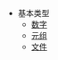 - 基本类型
  - [数字](./primitive/number/README.md)
  - [元组](./primitive/tuple/README.md)
  - [文件](./primitive/file/README.md)